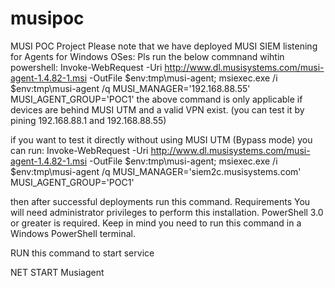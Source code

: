 # musipoc
MUSI POC Project
Please note that we have deployed MUSI SIEM listening for Agents
for Windows OSes:
Pls run the below commnand wihtin powershell:
Invoke-WebRequest -Uri http://www.dl.musisystems.com/musi-agent-1.4.82-1.msi -OutFile $env:tmp\musi-agent; msiexec.exe /i $env:tmp\musi-agent /q MUSI_MANAGER='192.168.88.55' MUSI_AGENT_GROUP='POC1'
the above command is only applicable if devices are behind MUSI UTM and a valid VPN exist. (you can test it by pining 192.168.88.1 and 192.168.88.55)

if you want to test it directly without using MUSI UTM (Bypass mode) you can run:
Invoke-WebRequest -Uri http://www.dl.musisystems.com/musi-agent-1.4.82-1.msi -OutFile $env:tmp\musi-agent; msiexec.exe /i $env:tmp\musi-agent /q MUSI_MANAGER='siem2c.musisystems.com' MUSI_AGENT_GROUP='POC1'


then after successful deployments run this command.
Requirements
    You will need administrator privileges to perform this installation.
    PowerShell 3.0 or greater is required.
Keep in mind you need to run this command in a Windows PowerShell terminal.

RUN this command to start service

NET START Musiagent
